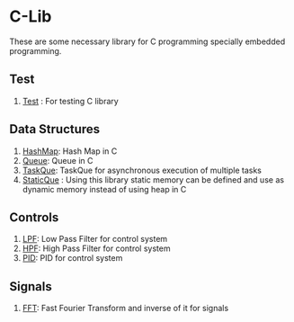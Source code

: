 # C-Lib
These are some necessary library for C programming specially embedded programming.  
## Test
1. [Test](https://petermultiverse.super.site/136a729280a64fcb8cae11dc793af5fc) : For testing C library
## Data Structures
1. [HashMap](https://petermultiverse.super.site/556c5c7701af4845b65563c26636882e): Hash Map in C
2. [Queue](https://petermultiverse.super.site/973bc922b35a4a588255482ca56eedeb): Queue in C
3. [TaskQue](https://petermultiverse.super.site/97c76d02381444ad916a0bdd324fc00b): TaskQue for asynchronous execution of multiple tasks
4. [StaticQue](https://petermultiverse.super.site/535737d0b73d493d9d4f25bbea51f7e5) : Using this library static memory can be defined and use as dynamic memory instead of using heap in C

## Controls
1. [LPF](https://petermultiverse.super.site/2a44b77743254ea7ae9cd959781ca802): Low Pass Filter for control system
2. [HPF](https://petermultiverse.super.site/e5d07a349ec741dbbea533f7c5aa0c44): High Pass Filter for control system
3. [PID](https://petermultiverse.super.site/c44b968c9587447cae1071b4676ca5b0): PID for control system

## Signals
1. [FFT](https://petermultiverse.super.site/e4ca87f6fe014d98a0ec48004f2ed7f7): Fast Fourier Transform and inverse of it for signals

